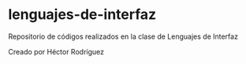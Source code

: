 # lenguajes-de-interfaz

Repositorio de códigos realizados en la clase de Lenguajes de Interfaz

Creado por Héctor Rodríguez
